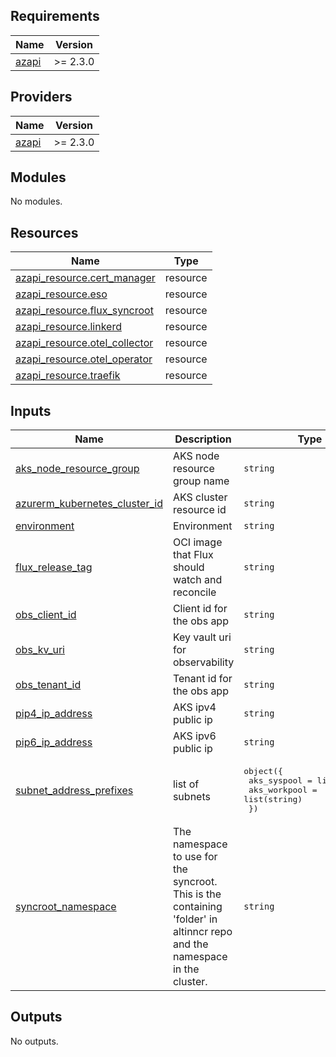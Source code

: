 ## Requirements

| Name | Version |
|------|---------|
| <a name="requirement_azapi"></a> [azapi](#requirement\_azapi) | >= 2.3.0 |

## Providers

| Name | Version |
|------|---------|
| <a name="provider_azapi"></a> [azapi](#provider\_azapi) | >= 2.3.0 |

## Modules

No modules.

## Resources

| Name | Type |
|------|------|
| [azapi_resource.cert_manager](https://registry.terraform.io/providers/Azure/azapi/latest/docs/resources/resource) | resource |
| [azapi_resource.eso](https://registry.terraform.io/providers/Azure/azapi/latest/docs/resources/resource) | resource |
| [azapi_resource.flux_syncroot](https://registry.terraform.io/providers/Azure/azapi/latest/docs/resources/resource) | resource |
| [azapi_resource.linkerd](https://registry.terraform.io/providers/Azure/azapi/latest/docs/resources/resource) | resource |
| [azapi_resource.otel_collector](https://registry.terraform.io/providers/Azure/azapi/latest/docs/resources/resource) | resource |
| [azapi_resource.otel_operator](https://registry.terraform.io/providers/Azure/azapi/latest/docs/resources/resource) | resource |
| [azapi_resource.traefik](https://registry.terraform.io/providers/Azure/azapi/latest/docs/resources/resource) | resource |

## Inputs

| Name | Description | Type | Default | Required |
|------|-------------|------|---------|:--------:|
| <a name="input_aks_node_resource_group"></a> [aks\_node\_resource\_group](#input\_aks\_node\_resource\_group) | AKS node resource group name | `string` | n/a | yes |
| <a name="input_azurerm_kubernetes_cluster_id"></a> [azurerm\_kubernetes\_cluster\_id](#input\_azurerm\_kubernetes\_cluster\_id) | AKS cluster resource id | `string` | n/a | yes |
| <a name="input_environment"></a> [environment](#input\_environment) | Environment | `string` | n/a | yes |
| <a name="input_flux_release_tag"></a> [flux\_release\_tag](#input\_flux\_release\_tag) | OCI image that Flux should watch and reconcile | `string` | `"latest"` | no |
| <a name="input_obs_client_id"></a> [obs\_client\_id](#input\_obs\_client\_id) | Client id for the obs app | `string` | n/a | yes |
| <a name="input_obs_kv_uri"></a> [obs\_kv\_uri](#input\_obs\_kv\_uri) | Key vault uri for observability | `string` | n/a | yes |
| <a name="input_obs_tenant_id"></a> [obs\_tenant\_id](#input\_obs\_tenant\_id) | Tenant id for the obs app | `string` | n/a | yes |
| <a name="input_pip4_ip_address"></a> [pip4\_ip\_address](#input\_pip4\_ip\_address) | AKS ipv4 public ip | `string` | n/a | yes |
| <a name="input_pip6_ip_address"></a> [pip6\_ip\_address](#input\_pip6\_ip\_address) | AKS ipv6 public ip | `string` | n/a | yes |
| <a name="input_subnet_address_prefixes"></a> [subnet\_address\_prefixes](#input\_subnet\_address\_prefixes) | list of subnets | <pre>object({<br/>    aks_syspool  = list(string)<br/>    aks_workpool = list(string)<br/>  })</pre> | n/a | yes |
| <a name="input_syncroot_namespace"></a> [syncroot\_namespace](#input\_syncroot\_namespace) | The namespace to use for the syncroot. This is the containing 'folder' in altinncr repo and the namespace in the cluster. | `string` | n/a | yes |

## Outputs

No outputs.
